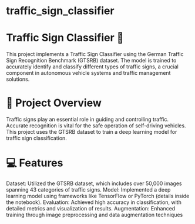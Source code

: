 # traffic_sign_classifier

# Traffic Sign Classifier 🚦

This project implements a Traffic Sign Classifier using the German Traffic Sign Recognition Benchmark (GTSRB) dataset. The model is trained to accurately identify and classify different types of traffic signs, a crucial component in autonomous vehicle systems and traffic management solutions.

# 📂 Project Overview
Traffic signs play an essential role in guiding and controlling traffic. Accurate recognition is vital for the safe operation of self-driving vehicles. This project uses the GTSRB dataset to train a deep learning model for traffic sign classification.

# 💻 Features
Dataset: Utilized the GTSRB dataset, which includes over 50,000 images spanning 43 categories of traffic signs.
Model: Implemented a deep learning model using frameworks like TensorFlow or PyTorch (details inside the notebook).
Evaluation: Achieved high accuracy in classification, with detailed metrics and visualization of results.
Augmentation: Enhanced training through image preprocessing and data augmentation techniques
